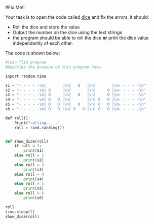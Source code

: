 #Fix Me!!

Your task is to open the code called [dice](dice.py) and fix the errors, it should:

- Roll the dice and store the value
- Output the number on the dice using the text strings
- the program should be able to roll the dice **or** print the dice value independantly of each other.

 
The code is shown below:

```python
#Coin flip program
#Describe the purpose of this program here.

inport random;time

s1 = "- - - - -\n|       |\n|   O   |\n|       |\n- - - - -\n"
s2 = "- - - - -\n| O     |\n|       |\n|     O |\n- - - - -\n"
s3 = "- - - - -\n| O     |\n|   O   |\n|     O |\n- - - - -\n"
s4 = "- - - - -\n| O   O |\n|       |\n| O   O |\n- - - - -\n"
s5 = "- - - - -\n| O   O |\n|   O   |\n| O   O |\n- - - - -\n"
s6 = "- - - - -\n| O   O |\n| O   O |\n| O   O |\n- - - - -\n"

def roll():
    Print("rolling....."
    roll = rand.randing(7)


def show_dice(roll)
    if roll = 1:
        print(S1)
    else roll = 2
        print(s2)
    else roll = 3
        print(s3)
    else roll = 4
        print(s4)
    else roll = 5
        print(s5)
    else roll = 6
        print(s6)

roll
time.sleep(1)
show_dice(roll)
```
